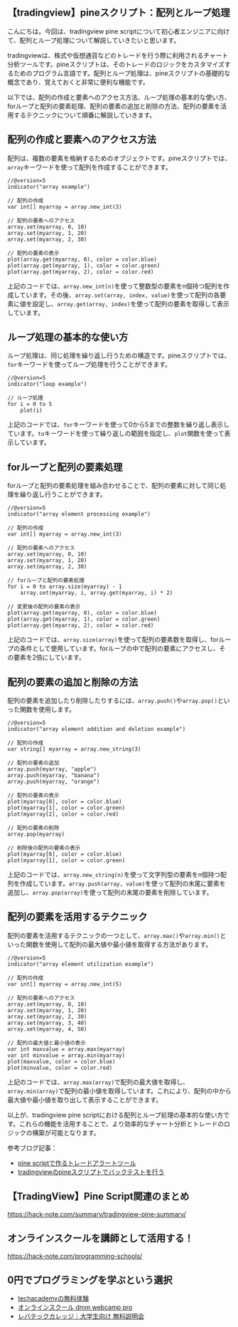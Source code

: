 <!--
title:   【tradingview】pineスクリプト：配列とループ処理
tags:    TradingView,pine
id:      9b331954936b86957d64
private: false
-->


## 【tradingview】pineスクリプト：配列とループ処理

こんにちは。今回は、tradingview pine scriptについて初心者エンジニアに向けて、配列とループ処理について解説していきたいと思います。

tradingviewは、株式や仮想通貨などのトレードを行う際に利用されるチャート分析ツールです。pineスクリプトは、そのトレードのロジックをカスタマイズするためのプログラム言語です。配列とループ処理は、pineスクリプトの基礎的な概念であり、覚えておくと非常に便利な機能です。

以下では、配列の作成と要素へのアクセス方法、ループ処理の基本的な使い方、forループと配列の要素処理、配列の要素の追加と削除の方法、配列の要素を活用するテクニックについて順番に解説していきます。

## 配列の作成と要素へのアクセス方法

配列は、複数の要素を格納するためのオブジェクトです。pineスクリプトでは、`array`キーワードを使って配列を作成することができます。

```pinescript
//@version=5
indicator("array example")

// 配列の作成
var int[] myarray = array.new_int(3)

// 配列の要素へのアクセス
array.set(myarray, 0, 10)
array.set(myarray, 1, 20)
array.set(myarray, 2, 30)

// 配列の要素の表示
plot(array.get(myarray, 0), color = color.blue)
plot(array.get(myarray, 1), color = color.green)
plot(array.get(myarray, 2), color = color.red)
```

上記のコードでは、`array.new_int(n)`を使って整数型の要素をn個持つ配列を作成しています。その後、`array.set(array, index, value)`を使って配列の各要素に値を設定し、`array.get(array, index)`を使って配列の要素を取得して表示しています。

## ループ処理の基本的な使い方

ループ処理は、同じ処理を繰り返し行うための構造です。pineスクリプトでは、`for`キーワードを使ってループ処理を行うことができます。

```pinescript
//@version=5
indicator("loop example")

// ループ処理
for i = 0 to 5
    plot(i)
```

上記のコードでは、`for`キーワードを使って0から5までの整数を繰り返し表示しています。`to`キーワードを使って繰り返しの範囲を指定し、`plot`関数を使って表示しています。

## forループと配列の要素処理

forループと配列の要素処理を組み合わせることで、配列の要素に対して同じ処理を繰り返し行うことができます。

```pinescript
//@version=5
indicator("array element processing example")

// 配列の作成
var int[] myarray = array.new_int(3)

// 配列の要素へのアクセス
array.set(myarray, 0, 10)
array.set(myarray, 1, 20)
array.set(myarray, 2, 30)

// forループと配列の要素処理
for i = 0 to array.size(myarray) - 1
    array.set(myarray, i, array.get(myarray, i) * 2)

// 変更後の配列の要素の表示
plot(array.get(myarray, 0), color = color.blue)
plot(array.get(myarray, 1), color = color.green)
plot(array.get(myarray, 2), color = color.red)
```

上記のコードでは、`array.size(array)`を使って配列の要素数を取得し、forループの条件として使用しています。forループの中で配列の要素にアクセスし、その要素を2倍にしています。

## 配列の要素の追加と削除の方法

配列の要素を追加したり削除したりするには、`array.push()`や`array.pop()`といった関数を使用します。

```pinescript
//@version=5
indicator("array element addition and deletion example")

// 配列の作成
var string[] myarray = array.new_string(3)

// 配列の要素の追加
array.push(myarray, "apple")
array.push(myarray, "banana")
array.push(myarray, "orange")

// 配列の要素の表示
plot(myarray[0], color = color.blue)
plot(myarray[1], color = color.green)
plot(myarray[2], color = color.red)

// 配列の要素の削除
array.pop(myarray)

// 削除後の配列の要素の表示
plot(myarray[0], color = color.blue)
plot(myarray[1], color = color.green)
```

上記のコードでは、`array.new_string(n)`を使って文字列型の要素をn個持つ配列を作成しています。`array.push(array, value)`を使って配列の末尾に要素を追加し、`array.pop(array)`を使って配列の末尾の要素を削除しています。

## 配列の要素を活用するテクニック

配列の要素を活用するテクニックの一つとして、`array.max()`や`array.min()`といった関数を使用して配列の最大値や最小値を取得する方法があります。

```pinescript
//@version=5
indicator("array element utilization example")

// 配列の作成
var int[] myarray = array.new_int(5)

// 配列の要素へのアクセス
array.set(myarray, 0, 10)
array.set(myarray, 1, 20)
array.set(myarray, 2, 30)
array.set(myarray, 3, 40)
array.set(myarray, 4, 50)

// 配列の最大値と最小値の表示
var int maxvalue = array.max(myarray)
var int minvalue = array.min(myarray)
plot(maxvalue, color = color.blue)
plot(minvalue, color = color.red)
```

上記のコードでは、`array.max(array)`で配列の最大値を取得し、`array.min(array)`で配列の最小値を取得しています。これにより、配列の中から最大値や最小値を取り出して表示することができます。

以上が、tradingview pine scriptにおける配列とループ処理の基本的な使い方です。これらの機能を活用することで、より効率的なチャート分析とトレードのロジックの構築が可能となります。

参考ブログ記事：
- [pine scriptで作るトレードアラートツール](https://hiraprog.com/tradingview-pinescript-alerts/)
- [tradingviewのpineスクリプトでバックテストを行う](https://www.coinsecrets.org/tradingview-pinescript-backtest/)



## 【TradingView】Pine Script関連のまとめ
https://hack-note.com/summary/tradingview-pine-summary/



## オンラインスクールを講師として活用する！
https://hack-note.com/programming-schools/



## 0円でプログラミングを学ぶという選択
- [techacademyの無料体験](//af.moshimo.com/af/c/click?a_id=2612475&amp;p_id=1555&amp;pc_id=2816&amp;pl_id=22706&amp;url=https%3a%2f%2ftechacademy.jp%2fhtmlcss-trial%3futm_source%3dmoshimo%26utm_medium%3daffiliate%26utm_campaign%3dtextad)
- [オンラインスクール dmm webcamp pro](//af.moshimo.com/af/c/click?a_id=2612482&amp;p_id=1363&amp;pc_id=2297&amp;pl_id=39999&amp;guid=on)
- [レバテックカレッジ｜大学生向け 無料説明会](//af.moshimo.com/af/c/click?a_id=4071793&p_id=3198&pc_id=7488&pl_id=41848)
